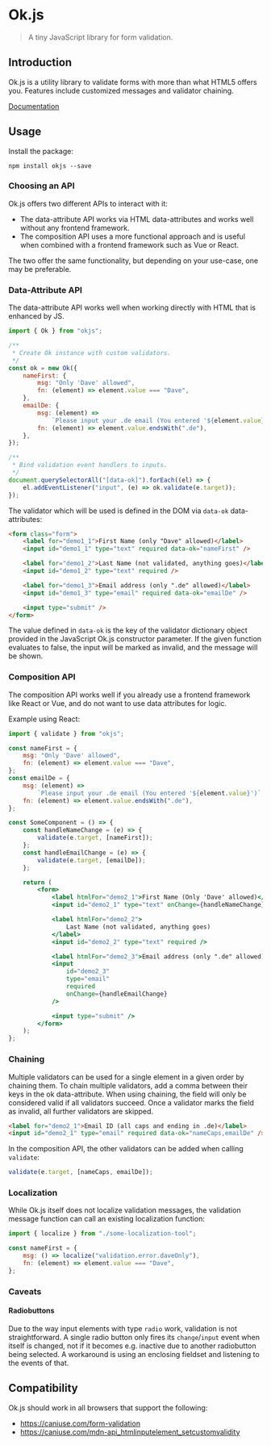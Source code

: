 # Ok.js

> A tiny JavaScript library for form validation.

## Introduction

Ok.js is a utility library to validate forms with more than what HTML5 offers you. Features include customized messages
and validator chaining.

[Documentation](https://felixrilling.github.io/ok/)

## Usage

Install the package:

```shell
npm install okjs --save
```

### Choosing an API

Ok.js offers two different APIs to interact with it:

-   The data-attribute API works via HTML data-attributes and works well without any frontend
    framework.
-   The composition API uses a more functional approach and is useful when combined with a frontend framework such as Vue
    or React.

The two offer the same functionality, but depending on your use-case, one may be preferable.

### Data-Attribute API

The data-attribute API works well when working directly with HTML that is enhanced by JS.

```javascript
import { Ok } from "okjs";

/**
 * Create Ok instance with custom validators.
 */
const ok = new Ok({
	nameFirst: {
		msg: "Only 'Dave' allowed",
		fn: (element) => element.value === "Dave",
	},
	emailDe: {
		msg: (element) =>
			`Please input your .de email (You entered '${element.value}')`,
		fn: (element) => element.value.endsWith(".de"),
	},
});

/**
 * Bind validation event handlers to inputs.
 */
document.querySelectorAll("[data-ok]").forEach((el) => {
	el.addEventListener("input", (e) => ok.validate(e.target));
});
```

The validator which will be used is defined in the DOM via `data-ok` data-attributes:

```html
<form class="form">
	<label for="demo1_1">First Name (only "Dave" allowed)</label>
	<input id="demo1_1" type="text" required data-ok="nameFirst" />

	<label for="demo1_2">Last Name (not validated, anything goes)</label>
	<input id="demo1_2" type="text" required />

	<label for="demo1_3">Email address (only ".de" allowed)</label>
	<input id="demo1_3" type="email" required data-ok="emailDe" />

	<input type="submit" />
</form>
```

The value defined in `data-ok` is the key of the validator dictionary object provided in the JavaScript Ok.js constructor
parameter.
If the given function evaluates to false, the input will be marked as invalid, and the message will be shown.

### Composition API

The composition API works well if you already use a frontend framework like React or Vue, and do not want to use data
attributes for logic.

Example using React:

```jsx
import { validate } from "okjs";

const nameFirst = {
	msg: "Only 'Dave' allowed",
	fn: (element) => element.value === "Dave",
};
const emailDe = {
	msg: (element) =>
		`Please input your .de email (You entered '${element.value}')`,
	fn: (element) => element.value.endsWith(".de"),
};

const SomeComponent = () => {
	const handleNameChange = (e) => {
		validate(e.target, [nameFirst]);
	};
	const handleEmailChange = (e) => {
		validate(e.target, [emailDe]);
	};

	return (
		<form>
			<label htmlFor="demo2_1">First Name (Only 'Dave' allowed)</label>
			<input id="demo2_1" type="text" onChange={handleNameChange} />

			<label htmlFor="demo2_2">
				Last Name (not validated, anything goes)
			</label>
			<input id="demo2_2" type="text" required />

			<label htmlFor="demo2_3">Email address (only ".de" allowed)</label>
			<input
				id="demo2_3"
				type="email"
				required
				onChange={handleEmailChange}
			/>

			<input type="submit" />
		</form>
	);
};
```

### Chaining

Multiple validators can be used for a single element in a given order by chaining them. To chain multiple validators,
add a comma between their keys in the ok data-attribute. When using chaining, the field will only be considered valid
if all validators succeed. Once a validator marks the field as invalid, all further validators are skipped.

```html
<label for="demo2_1">Email ID (all caps and ending in .de)</label>
<input id="demo2_1" type="email" required data-ok="nameCaps,emailDe" />
```

In the composition API, the other validators can be added when calling `validate`:

```javascript
validate(e.target, [nameCaps, emailDe]);
```

### Localization

While Ok.js itself does not localize validation messages,
the validation message function can call an existing localization function:

```javascript
import { localize } from "./some-localization-tool";

const nameFirst = {
	msg: () => localize("validation.error.daveOnly"),
	fn: (element) => element.value === "Dave",
};
```

### Caveats

#### Radiobuttons

Due to the way input elements with type `radio` work, validation is not straightforward. A single radio button only
fires its `change`/`input` event when itself is changed, not if it becomes e.g. inactive due to another radiobutton
being selected. A workaround is using an enclosing fieldset and listening to the events of that.

## Compatibility

Ok.js should work in all browsers that support the following:

-   <https://caniuse.com/form-validation>
-   <https://caniuse.com/mdn-api_htmlinputelement_setcustomvalidity>
